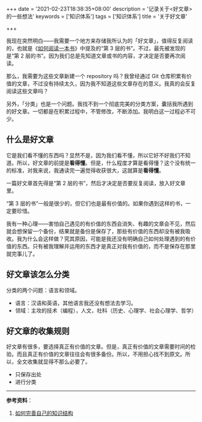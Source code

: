 +++
date = '2021-02-23T18:38:35+08:00'
description = '记录关于<好文章>的一些想法'
keywords = ['知识体系']
tags = ['知识体系']
title = '关于好文章'

+++

我现在突然明白——我需要一个地方来存储我所认为的「好文章」，值得反复阅读的，也就是《[如何阅读一本书](/posts/how-to-read-a-book/)》中提及的“第 3 层的书”。不过，最先被发现的是“第 2 层的书”。因为我们总是先知道文章或书的内容，才决定是否要再次阅读。

那么，我需要为这些文章新建一个 repository 吗？我曾经通过 Git 仓库积累有价值的文章，不过没有持续太久，因为我不知道这些文章存在的意义。我真的会反复阅读这些文章吗？

另外，「分类」也是一个问题。我找不到一个彻底完美的分类方案，囊括我所遇到的好文章。一切都是在积累过程中，不管修改，不断添加。我明白这一过程必不可少。

## 什么是好文章

它是我们看不懂的东西吗？显然不是，因为我们看不懂，所以它好不好我们不知道。所以，好文章的前提是**看得懂**。但是，什么程度才算是看得懂？这个没有统一的标准，对我来说，我通读完一遍觉得收获很大，这就算是**看得懂**。

一篇好文章首先得是“第 2 层的书”，然后才决定是否要反复阅读，放入好文章里。

“第 3 层的书”一般是很少的，但它们也是最有价值的。如果你遇到这样的书，一定要珍惜。

我有一种心理——害怕自己遇见的有价值的东西会消失、有趣的文章会不见，然后就会想保留一个备份，结果就是备份是保存了，那些有价值的东西却没有被我吸收。我为什么会这样做？究其原因，可能是我还没有明确自己如何处理遇到的有价值的东西。只有被我理解并运用的东西才是真正对我有价值的，而不是保存在那里就完事儿了。

## 好文章该怎么分类

分类的两个问题：语言和领域。

- 语言：汉语和英语，其他语言我还没有想法去学习。
- 领域：主攻的技术（编程），人文，社科（历史、心理学、社会心理学、哲学）

## 好文章的收集规则

好文章有很多，要选择真正有价值的文章。但是，真正有价值的文章需要时间的检验。而且真正有价值的文章往往会有很多备份。所以，不用担心找不到原文。所以，全文收集就显得不那么必要了。

- 只保存出处
- 进行分类

---

**参考资料**：

1. [如何完善自己的知识结构](https://program-think.blogspot.com/2013/09/knowledge-structure.html)
